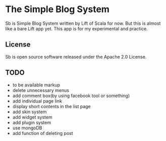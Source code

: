# The Simple Blog System

Sb is Simple Blog System written by Lift of Scala for now.
But this is almost like a bare Lift app yet.
This app is for my experimental and practice.

## License
Sb is open source software released under the Apache 2.0 License.

## TODO
- to be available markup
- delete unnecessary menus
- add comment box(by using facebook tool or something)
- add individual page link
- display short contents in the list page
- add skin system
- add widget system
- add plugin system
- use mongoDB
- add function of deleting post
